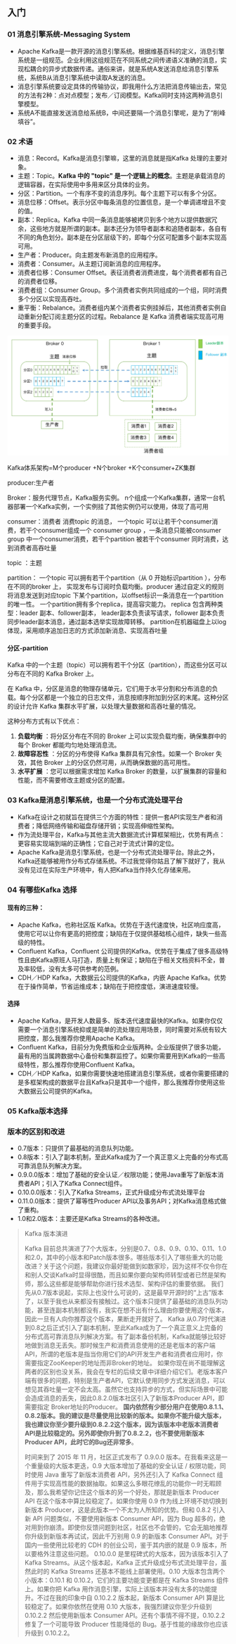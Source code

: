 ## 入门

### 01 消息引擎系统-Messaging System

* Apache Kafka是一款开源的消息引擎系统。根据维基百科的定义，消息引擎系统是一组规范。企业利用这组规范在不同系统之间传递语义准确的消息，实现松耦合的异步式数据传递。通俗来讲，就是系统A发送消息给消息引擎系统，系统B从消息引擎系统中读取A发送的消息。
* 消息引擎系统要设定具体的传输协议，即我用什么方法把消息传输出去，常见的方法有2种：点对点模型；发布／订阅模型。Kafka同时支持这两种消息引擎模型。
* 系统A不能直接发送消息给系统B，中间还要隔一个消息引擎呢，是为了“削峰填谷”。

### 02 术语

* 消息：Record。Kafka是消息引擎嘛，这里的消息就是指Kafka 处理的主要对象。
* 主题：Topic。**Kafka 中的 "topic" 是一个逻辑上的概念**。主题是承载消息的逻辑容器，在实际使用中多用来区分具体的业务。
* 分区：Partition。一个有序不变的消息序列。每个主题下可以有多个分区。
* 消息位移：Offset。表示分区中每条消息的位置信息，是一个单调递增且不变的值。
* 副本：Replica。Kafka 中同一条消息能够被拷贝到多个地方以提供数据冗余，这些地方就是所谓的副本。副本还分为领导者副本和追随者副本，各自有不同的角色划分。副本是在分区层级下的，即每个分区可配置多个副本实现高可用。
* 生产者：Producer。向主题发布新消息的应用程序。
* 消费者：Consumer。从主题订阅新消息的应用程序。
* 消费者位移：Consumer Offset。表征消费者消费进度，每个消费者都有自己的消费者位移。
* 消费者组：Consumer Group。多个消费者实例共同组成的一个组，同时消费多个分区以实现高吞吐。
* 重平衡：Rebalance。消费者组内某个消费者实例挂掉后，其他消费者实例自动重新分配订阅主题分区的过程。Rebalance 是 Kafka 消费者端实现高可用的重要手段。

![image.png](./assets/1695811792391-image.png)

Kafka体系架构=M个producer +N个broker +K个consumer+ZK集群

producer:生产者

Broker：服务代理节点，Kafka服务实例。
n个组成一个Kafka集群，通常一台机器部署一个Kafka实例，一个实例挂了其他实例仍可以使用，体现了高可用

consumer：消费者
消费topic 的消息， 一个topic 可以让若干个consumer消费，若干个consumer组成一个 consumer group ，一条消息只能被consumer group 中一个consumer消费，若干个partition 被若干个consumer 同时消费，达到消费者高吞吐量

topic ：主题

partition： 一个topic 可以拥有若干个partition（从 0 开始标识partition ），分布在不同的broker 上， 实现发布与订阅时负载均衡。producer 通过自定义的规则将消息发送到对应topic 下某个partition，以offset标识一条消息在一个partition的唯一性。
一个partition拥有多个replica，提高容灾能力。
replica 包含两种类型：leader 副本、follower副本，
leader副本负责读写请求，follower 副本负责同步leader副本消息，通过副本选举实现故障转移。
partition在机器磁盘上以log 体现，采用顺序追加日志的方式添加新消息、实现高吞吐量

#### 分区-partition

Kafka 中的一个主题（topic）可以拥有若干个分区（partition），而这些分区可以分布在不同的 Kafka Broker 上。

在 Kafka 中，分区是消息的物理存储单元，它们用于水平分割和分布消息的负载。每个分区都是一个独立的日志文件，消息按顺序附加到分区的末尾。这种分区的设计允许 Kafka 集群水平扩展，以处理大量数据和高吞吐量的情况。

这种分布方式有以下优点：

1. **负载均衡** ：将分区分布在不同的 Broker 上可以实现负载均衡，确保集群中的每个 Broker 都能均匀地处理消息流。
2. **故障容忍性** ：分区的分布使得 Kafka 集群具有冗余性。如果一个 Broker 失效，其他 Broker 上的分区仍然可用，从而确保数据的高可用性。
3. **水平扩展** ：您可以根据需求增加 Kafka Broker 的数量，以扩展集群的容量和性能，而不需要修改主题或分区的配置。

### 03 Kafka是消息引擎系统，也是一个分布式流处理平台

* Kafka在设计之初就旨在提供三个方面的特性：提供一套API实现生产者和消费者；降低网络传输和磁盘存储开销；实现高伸缩性架构。
* 作为流处理平台，Kafka与其他主流大数据流式计算框架相比，优势有两点：更容易实现端到端的正确性；它自己对于流式计算的定位。
* Apache Kafka是消息引擎系统，也是一个分布式流处理平台。除此之外，Kafka还能够被用作分布式存储系统。不过我觉得你姑且了解下就好了，我从没有见过在实际生产环境中，有人把Kafka当作持久化存储来用。

### 04 有哪些Kafka 选择

#### 现有的三种：

* Apache Kafka，也称社区版 Kafka。优势在于迭代速度快，社区响应度高，使用它可以让你有更高的把控度；缺陷在于仅提供基础核心组件，缺失一些高级的特性。
* Confluent Kafka，Confluent 公司提供的Kafka。优势在于集成了很多高级特性且由Kafka原班人马打造，质量上有保证；缺陷在于相关文档资料不全，普及率较低，没有太多可供参考的范例。
* CDH／HDP Kafka，大数据云公司提供的Kafka，内嵌 Apache Kafka。优势在于操作简单，节省运维成本；缺陷在于把控度低，演进速度较慢。

#### 选择

* Apache Kafka，是开发人数最多、版本迭代速度最快的Kafka。如果你仅仅需要一个消息引擎系统抑或是简单的流处理应用场景，同时需要对系统有较大把控度，那么我推荐你使用Apache Kafka。
* Confluent Kafka，目前分为免费版和企业版两种。企业版提供了很多功能，最有用的当属跨数据中心备份和集群监控了。如果你需要用到Kafka的一些高级特性，那么推荐你使用Confluent Kafka。
* CDH／HDP Kafka，如果你需要快速地搭建消息引擎系统，或者你需要搭建的是多框架构成的数据平台且Kafka只是其中一个组件，那么我推荐你使用这些大数据云公司提供的Kafka。

### 05 Kafka版本选择

### 版本的区别和改进

* 0.7版本：只提供了最基础的消息队列功能。
* 0.8版本：引入了副本机制，至此Kafka成为了一个真正意义上完备的分布式高可靠消息队列解决方案。
* 0.9.0.0版本：增加了基础的安全认证／权限功能；使用Java重写了新版本消费者API；引入了Kafka Connect组件。
* 0.10.0.0版本：引入了Kafka Streams，正式升级成分布式流处理平台
* 0.11.0.0版本：提供了幂等性Producer API以及事务API；对Kafka消息格式做了重构。
* 1.0和2.0版本：主要还是Kafka Streams的各种改进。

> Kafka 版本演进
>
> Kafka 目前总共演进了7个大版本，分别是0.7、0.8、0.9、0.10、0.11、1.0和2.0，其中的小版本和Patch版本很多。哪些版本引入了哪些重大的功能改进？关于这个问题，我建议你最好能做到如数家珍，因为这样不仅令你在和别人交谈Kafka时显得很酷，而且如果你要向架构师转型或者已然是架构师，那么这些都是能够帮助你进行技术选型、架构评估的重要依据。
> 我们先从0.7版本说起，实际上也没什么可说的，这是最早开源时的“上古”版本了，以至于我也从来都没有接触过。这个版本只提供了最基础的消息队列功能，甚至连副本机制都没有，我实在想不出有什么理由你要使用这个版本，因此一旦有人向你推荐这个版本，果断走开就好了。
> Kafka 从0.7时代演进到0.8之后正式引入了副本机制，至此Kafka成为了一个真正意义上完备的分布式高可靠消息队列解决方案。有了副本备份机制，Kafka就能够比较好地做到消息无丢失。那时候生产和消费消息使用的还是老版本的客户端API，所谓的老版本是指当你用它们的API开发生产者和消费者应用时，你需要指定ZooKeeper的地址而非Broker的地址。
> 如果你现在尚不能理解这两者的区别也没关系，我会在专栏的后续文章中详细介绍它们。老版本客户端有很多的问题，特别是生产者API，它默认使用同步方式发送消息，可以想见其吞吐量一定不会太高。虽然它也支持异步的方式，但实际场景中可能会造成消息的丢失，因此0.8.2.0版本社区引入了新版本Producer API，即需要指定 Broker地址的Producer。
> **国内依然有少部分用户在使用0.8.1.1、0.8.2版本。我的建议是尽量使用比较新的版本。如果你不能升级大版本，我也建议你至少要升级到0.8.2.2这个版本，因为该版本中老版本消费者API是比较稳定的。另外即使你升到了0.8.2.2，也不要使用新版本 Producer API，此时它的Bug还非常多**。
>
> 时间来到了 2015 年 11 月，社区正式发布了 0.9.0.0 版本。在我看来这是一个重量级的大版本更迭，0.9 大版本增加了基础的安全认证 / 权限功能，同时使用 Java 重写了新版本消费者 API，另外还引入了 Kafka Connect 组件用于实现高性能的数据抽取。如果这么多眼花缭乱的功能你一时无暇顾及，那么我希望你记住这个版本的另一个好处，那就是新版本 Producer API 在这个版本中算比较稳定了。如果你使用 0.9 作为线上环境不妨切换到新版本 Producer，这是此版本一个不太为人所知的优势。但和 0.8.2 引入新 API 问题类似，不要使用新版本 Consumer API，因为 Bug 超多的，绝对用到你崩溃。即使你反馈问题到社区，社区也不会管的，它会无脑地推荐你升级到新版本再试试，因此千万别用 0.9 的新版本 Consumer API。对于国内一些使用比较老的 CDH 的创业公司，鉴于其内嵌的就是 0.9 版本，所以要格外注意这些问题。
> 0.10.0.0 是里程碑式的大版本，因为该版本引入了 Kafka Streams。从这个版本起，Kafka 正式升级成分布式流处理平台，虽然此时的 Kafka Streams 还基本不能线上部署使用。0.10 大版本包含两个小版本：0.10.1 和 0.10.2，它们的主要功能变更都是在 Kafka Streams 组件上。如果你把 Kafka 用作消息引擎，实际上该版本并没有太多的功能提升。不过在我的印象中自 0.10.2.2 版本起，新版本 Consumer API 算是比较稳定了。如果你依然在使用 0.10 大版本，我强烈建议你至少升级到 0.10.2.2 然后使用新版本 Consumer API。还有个事情不得不提，0.10.2.2 修复了一个可能导致 Producer 性能降低的 Bug。基于性能的缘故你也应该升级到 0.10.2.2。
